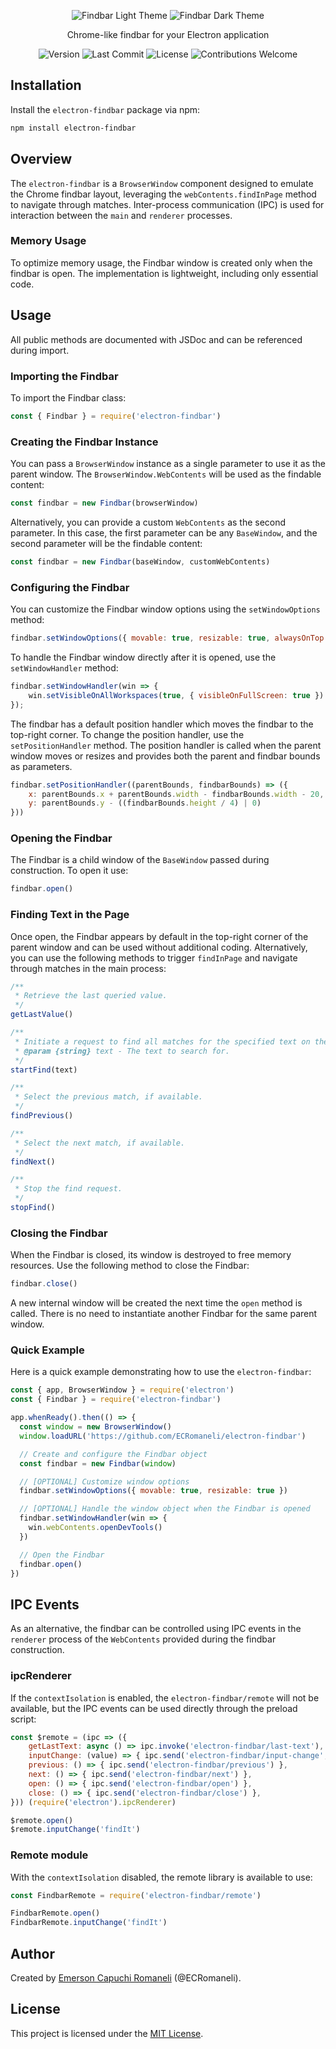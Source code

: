 <p align='center'>
    <a href="https://github.com/ECRomaneli/handbook" style='text-decoration:none'>
        <img src="https://i.postimg.cc/0QR0s0Z1/findbar-light.png" alt='Findbar Light Theme'>
        <img src="https://i.postimg.cc/LXtB6g0Y/findbar-dark.png" alt='Findbar Dark Theme'>
    </a>
</p>
<p align='center'>
    Chrome-like findbar for your Electron application
</p>
<p align='center'>
    <a href="https://github.com/ECRomaneli/electron-findbar/tags" style='text-decoration:none'>
        <img src="https://img.shields.io/github/v/tag/ecromaneli/electron-findbar?label=version&sort=semver&style=for-the-badge" alt="Version">
    </a>
    <a href="https://github.com/ECRomaneli/electron-findbar/commits/master" style='text-decoration:none'>
        <img src="https://img.shields.io/github/last-commit/ecromaneli/electron-findbar?style=for-the-badge" alt="Last Commit">
    </a>
    <a href="https://github.com/ECRomaneli/electron-findbar/blob/master/LICENSE" style='text-decoration:none'>
        <img src="https://img.shields.io/github/license/ecromaneli/electron-findbar?style=for-the-badge" alt="License">
    </a>
    <a href="https://github.com/ECRomaneli/electron-findbar/issues" style='text-decoration:none'>
        <img src="https://img.shields.io/badge/contributions-welcome-brightgreen.svg?style=for-the-badge" alt="Contributions Welcome">
    </a>
</p>

## Installation

Install the `electron-findbar` package via npm:

```sh
npm install electron-findbar
```

## Overview

The `electron-findbar` is a `BrowserWindow` component designed to emulate the Chrome findbar layout, leveraging the `webContents.findInPage` method to navigate through matches. Inter-process communication (IPC) is used for interaction between the `main` and `renderer` processes.

### Memory Usage

To optimize memory usage, the Findbar window is created only when the findbar is open. The implementation is lightweight, including only essential code.

## Usage

All public methods are documented with JSDoc and can be referenced during import.

### Importing the Findbar

To import the Findbar class:

```js
const { Findbar } = require('electron-findbar')
```

### Creating the Findbar Instance

You can pass a `BrowserWindow` instance as a single parameter to use it as the parent window. The `BrowserWindow.WebContents` will be used as the findable content:

```js
const findbar = new Findbar(browserWindow)
```

Alternatively, you can provide a custom `WebContents` as the second parameter. In this case, the first parameter can be any `BaseWindow`, and the second parameter will be the findable content:

```js
const findbar = new Findbar(baseWindow, customWebContents)
```

### Configuring the Findbar

You can customize the Findbar window options using the `setWindowOptions` method:

```js
findbar.setWindowOptions({ movable: true, resizable: true, alwaysOnTop: true })
```

To handle the Findbar window directly after it is opened, use the `setWindowHandler` method:

```js
findbar.setWindowHandler(win => {
    win.setVisibleOnAllWorkspaces(true, { visibleOnFullScreen: true })
});
```

The findbar has a default position handler which moves the findbar to the top-right corner. To change the position handler, use the `setPositionHandler` method. The position handler is called when the parent window moves or resizes and provides both the parent and findbar bounds as parameters.

```js
findbar.setPositionHandler((parentBounds, findbarBounds) => ({
    x: parentBounds.x + parentBounds.width - findbarBounds.width - 20,
    y: parentBounds.y - ((findbarBounds.height / 4) | 0)
}))
```

### Opening the Findbar

The Findbar is a child window of the `BaseWindow` passed during construction. To open it use:

```js
findbar.open()
```

### Finding Text in the Page

Once open, the Findbar appears by default in the top-right corner of the parent window and can be used without additional coding. Alternatively, you can use the following methods to trigger `findInPage` and navigate through matches in the main process:

```js
/**
 * Retrieve the last queried value.
 */
getLastValue()

/**
 * Initiate a request to find all matches for the specified text on the page.
 * @param {string} text - The text to search for.
 */
startFind(text)

/**
 * Select the previous match, if available.
 */
findPrevious()

/**
 * Select the next match, if available.
 */
findNext()

/**
 * Stop the find request.
 */
stopFind()
```

### Closing the Findbar

When the Findbar is closed, its window is destroyed to free memory resources. Use the following method to close the Findbar:

```js
findbar.close()
```

A new internal window will be created the next time the `open` method is called. There is no need to instantiate another Findbar for the same parent window.

### Quick Example

Here is a quick example demonstrating how to use the `electron-findbar`:

```js
const { app, BrowserWindow } = require('electron')
const { Findbar } = require('electron-findbar')

app.whenReady().then(() => {  
  const window = new BrowserWindow()
  window.loadURL('https://github.com/ECRomaneli/electron-findbar')

  // Create and configure the Findbar object
  const findbar = new Findbar(window)

  // [OPTIONAL] Customize window options
  findbar.setWindowOptions({ movable: true, resizable: true })

  // [OPTIONAL] Handle the window object when the Findbar is opened
  findbar.setWindowHandler(win => {
    win.webContents.openDevTools()
  })

  // Open the Findbar
  findbar.open()
})
```

## IPC Events

As an alternative, the findbar can be controlled using IPC events in the `renderer` process of the `WebContents` provided during the findbar construction.

### ipcRenderer

If the `contextIsolation` is enabled, the `electron-findbar/remote` will not be available, but the IPC events can be used directly through the preload script:

```js
const $remote = (ipc => ({
    getLastText: async () => ipc.invoke('electron-findbar/last-text'),
    inputChange: (value) => { ipc.send('electron-findbar/input-change', value) },
    previous: () => { ipc.send('electron-findbar/previous') },
    next: () => { ipc.send('electron-findbar/next') },
    open: () => { ipc.send('electron-findbar/open') },
    close: () => { ipc.send('electron-findbar/close') },
})) (require('electron').ipcRenderer)

$remote.open()
$remote.inputChange('findIt')
```

### Remote module

With the `contextIsolation` disabled, the remote library is available to use:

```js
const FindbarRemote = require('electron-findbar/remote')

FindbarRemote.open()
FindbarRemote.inputChange('findIt')
```

## Author

Created by [Emerson Capuchi Romaneli](https://github.com/ECRomaneli) (@ECRomaneli).

## License

This project is licensed under the [MIT License](https://github.com/ECRomaneli/handbook/blob/master/LICENSE).

